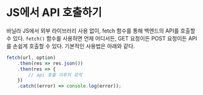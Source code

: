 # JS에서 API 호출하기

바닐라 JS에서 외부 라이브러리 사용 없이, fetch 함수를 통해 백엔드의 API를 호출할 수 있다. ``fetch()`` 함수를 사용하면 언제 어디서든, GET 요청이든 POST 요청이든 API를 손쉽게 호출할 수 있다. 기본적인 사용법은 아래와 같다.

```javascript
fetch(url, option)
	.then(res => res.json())
	.then(res => {
		// api 호출 이후의 로직
	})
	.catch((error) => console.log(error));
```

